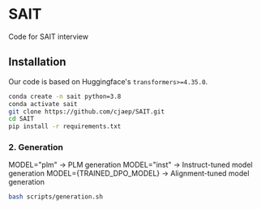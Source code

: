 # SAIT
Code for SAIT interview

## Installation 
Our code is based on Huggingface's `transformers>=4.35.0`.

```bash
conda create -n sait python=3.8
conda activate sait
git clone https://github.com/cjaep/SAIT.git
cd SAIT
pip install -r requirements.txt
```

### 2. Generation
MODEL="plm" -> PLM generation
MODEL="inst" -> Instruct-tuned model generation
MODEL={TRAINED_DPO_MODEL} -> Alignment-tuned model generation
```sh
bash scripts/generation.sh
```
